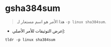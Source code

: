 # gsha384sum

> هذا الأمر هو اسم مستعار لـ `-p linux sha384sum`.

- إعرض التوثيقات للأمر الأصلي:

`tldr -p linux sha384sum`
